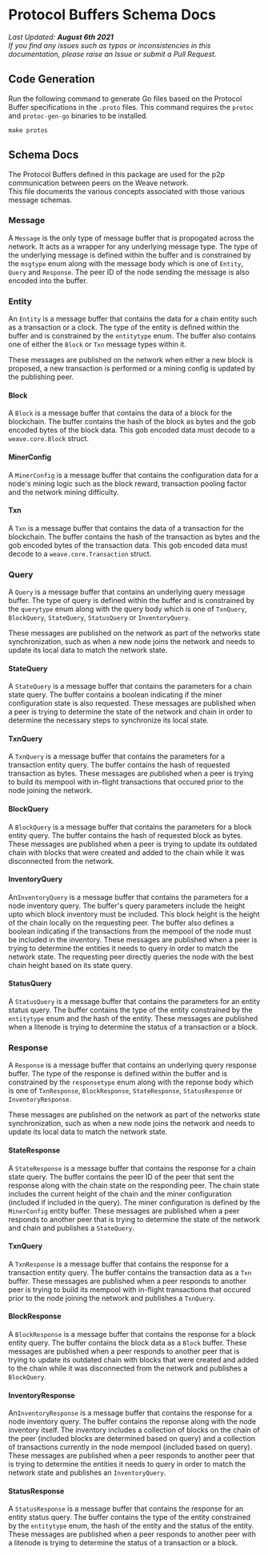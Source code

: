 # Protocol Buffers Schema Docs

*Last Updated: **August 6th 2021***  
*If you find any issues such as typos or inconsistencies in this documentation, please raise an Issue or submit a Pull Request.*

## Code Generation
Run the following command to generate Go files based on the Protocol Buffer specifications in the ``.proto`` files. This command requires the ``protoc`` and ``protoc-gen-go`` binaries to be installed.
```
make protos
```

## Schema Docs
The Protocol Buffers defined in this package are used for the p2p communication between peers on the Weave network.   
This file documents the various concepts associated with those various message schemas. 

### Message
A ``Message`` is the only type of message buffer that is propogated across the network. It acts as a wrapper for any underlying message type. The type of the underlying message is defined within the buffer and is constrained by the ``msgtype`` enum along with the message body which is one of ``Entity``, ``Query`` and ``Response``. The peer ID of the node sending the message is also encoded into the buffer.

### Entity
An ``Entity`` is a message buffer that contains the data for a chain entity such as a transaction or a clock. The type of the entity is defined within the buffer and is constrained by the ``entitytype`` enum. The buffer also contains one of either the ``Block`` or ``Txn`` message types within it.

These messages are published on the network when either a new block is proposed, a new transaction is performed or a mining config is updated by the publishing peer.

#### Block
A ``Block`` is a message buffer that contains the data of a block for the blockchain. The buffer contains the hash of the block as bytes and the gob encoded bytes of the block data. This gob encoded data must decode to a ``weave.core.Block`` struct.

#### MinerConfig
A ``MinerConfig`` is a message buffer that contains the configuration data for a node's mining logic such as the block reward, transaction pooling factor and the network mining difficulty.

#### Txn
A ``Txn`` is a message buffer that contains the data of a transaction for the blockchain.
The buffer contains the hash of the transaction as bytes and the gob encoded bytes of the transaction data. This gob encoded data must decode to a ``weave.core.Transaction`` struct.

### Query
A ``Query`` is a message buffer that contains an underlying query message buffer. The type of query is defined within the buffer and is constrained by the ``querytype`` enum along with the query body which is one of ``TxnQuery``, ``BlockQuery``, ``StateQuery``, ``StatusQuery`` or ``InventoryQuery``.

These messages are published on the network as part of the networks state synchronization, such as when a new node joins the network and needs to update its local data to match the network state.

#### StateQuery
A ``StateQuery`` is a message buffer that contains the parameters for a chain state query. The buffer contains a boolean indicating if the miner configuration state is also requested.
These messages are published when a peer is trying to determine the state of the network and chain in order to determine the necessary steps to synchronize its local state.

#### TxnQuery
A ``TxnQuery`` is a message buffer that contains the parameters for a transaction entity query. The buffer contains the hash of requested transaction as bytes.
These messages are published when a peer is trying to build its mempool with in-flight transactions that occured prior to the node joining the network.

#### BlockQuery
A ``BlockQuery`` is a message buffer that contains the parameters for a block entity query. The buffer contains the hash of requested block as bytes.
These messages are published when a peer is trying to update its outdated chain with blocks that were created and added to the chain while it was disconnected from the network.

#### InventoryQuery
An``InventoryQuery`` is a message buffer that contains the parameters for a node inventory query. The buffer's query parameters include the height upto which block inventory must be included. This block height is the height of the chain locally on the requesting peer. The buffer also defines a boolean indicating if the transactions from the mempool of the node must be included in the inventory. These messages are published when a peer is trying to determine the entities it needs to query in order to match the network state. The requesting peer directly queries the node with the best chain height based on its state query. 

#### StatusQuery
A ``StatusQuery`` is a message buffer that contains the parameters for an entity status query. The buffer contains the type of the entity constrained by the ``entitytype`` enum and the hash of the entity.
These messages are published when a litenode is trying to determine the status of a transaction or a block.

### Response
A ``Response`` is a message buffer that contains an underlying query response buffer. The type of the response is defined within the buffer and is constrained by the ``responsetype`` enum along with the reponse body which is one of ``TxnResponse``, ``BlockResponse``, ``StateResponse``, ``StatusResponse`` or ``InventoryResponse``.

These messages are published on the network as part of the networks state synchronization, such as when a new node joins the network and needs to update its local data to match the network state.

#### StateResponse
A ``StateResponse`` is a message buffer that contains the response for a chain state query. The buffer contains the peer ID of the peer that sent the response along with the chain state on the responding peer. The chain state includes the current height of the chain and the miner configuration (included if included in the query). The miner configuration is defined by the ``MinerConfig`` entity buffer. These messages are published when a peer responds to another peer that is trying to determine the state of the network and chain and publishes a ``StateQuery``.

#### TxnQuery
A ``TxnResponse`` is a message buffer that contains the response for a transaction entity query. The buffer contains the transaction data as a ``Txn`` buffer. These messages are published when a peer responds to another peer is trying to build its mempool with in-flight transactions that occured prior to the node joining the network and publishes a ``TxnQuery``.

#### BlockResponse
A ``BlockResponse`` is a message buffer that contains the response for a block entity query. The buffer contains the block data as a ``Block`` buffer. These messages are published when a peer responds to another peer that is trying to update its outdated chain with blocks that were created and added to the chain while it was disconnected from the network and publishes a ``BlockQuery``.

#### InventoryResponse
An``InventoryResponse`` is a message buffer that contains the response for a node inventory query. The buffer contains the reponse along with the node inventory itself. The inventory includes a collection of blocks on the chain of the peer (included blocks are determined based on query) and a collection of transactions currently in the node mempool (included based on query). These messages are published when a peer responds to another peer that is trying to determine the entities it needs to query in order to match the network state and publishes an ``InventoryQuery``. 

#### StatusResponse
A ``StatusResponse`` is a message buffer that contains the response for an entity status query. The buffer contains the type of the entity constrained by the ``entitytype`` enum, the hash of the entity and the status of the entity. These messages are published when a peer responds to another peer with a litenode is trying to determine the status of a transaction or a block.
